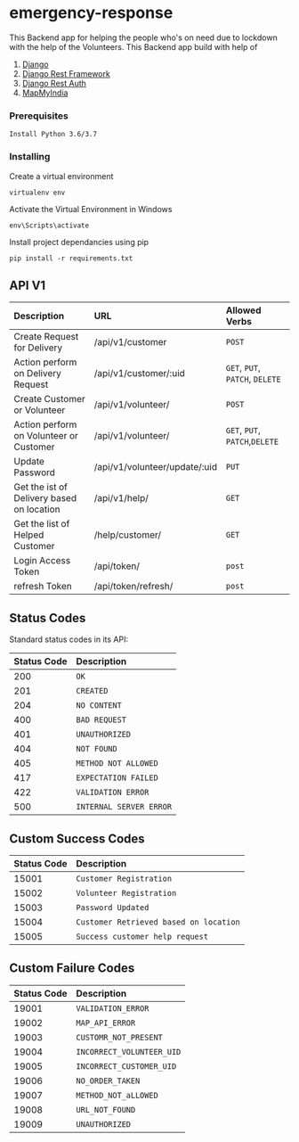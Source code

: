 # emergency-response
This Backend app for helping the people who's on need due to lockdown with the help of the Volunteers.
This Backend app build with help of
1. [Django](https://www.djangoproject.com/)
2. [Django Rest Framework](https://www.django-rest-framework.org/)
3. [Django Rest Auth](https://github.com/Tivix/django-rest-auth)
4. [MapMyIndia](https://www.mapmyindia.com/)


### Prerequisites

```
Install Python 3.6/3.7
```

### Installing

Create a virtual environment

```
virtualenv env
```

Activate the Virtual Environment in Windows

```
env\Scripts\activate
```

Install project dependancies using pip

```
pip install -r requirements.txt
```

## API V1
Description| URL | Allowed Verbs |
| :--- | :--- | :--- |
Create Request for Delivery | /api/v1/customer | `POST` |
Action perform on Delivery Request | /api/v1/customer/:uid | `GET`, `PUT`, `PATCH`, `DELETE` |
Create Customer or Volunteer | /api/v1/volunteer/ | `POST` |
Action perform on Volunteer or Customer | /api/v1/volunteer/ | `GET`, `PUT`, `PATCH`,`DELETE` |
Update Password| /api/v1/volunteer/update/:uid | `PUT`|
Get the ist of Delivery based on location| /api/v1/help/ | `GET` |
Get the list of Helped Customer| /help/customer/| `GET`|
Login Access Token| /api/token/ | `post` |
refresh Token| /api/token/refresh/| `post` |
## Status Codes

Standard status codes in its API:

| Status Code | Description |
| :--- | :--- |
| 200 | `OK` |
| 201 | `CREATED` |
| 204 | `NO CONTENT` |
| 400 | `BAD REQUEST` |
| 401 | `UNAUTHORIZED` |
| 404 | `NOT FOUND` |
| 405 | `METHOD NOT ALLOWED` |
| 417 | `EXPECTATION FAILED` |
| 422 | `VALIDATION ERROR` |
| 500 | `INTERNAL SERVER ERROR` |

## Custom Success Codes


| Status Code | Description |
| :--- | :--- |
| 15001 | `Customer Registration` |
| 15002 | `Volunteer Registration` |
| 15003 | `Password Updated` |
| 15004 | `Customer Retrieved based on location` |
| 15005 | `Success customer help request` |

## Custom Failure Codes
| Status Code | Description |
| :--- | :--- |
| 19001 | `VALIDATION_ERROR` |
| 19002 | `MAP_API_ERROR` |
| 19003 | `CUSTOMR_NOT_PRESENT` |
| 19004 | `INCORRECT_VOLUNTEER_UID` |
| 19005 | `INCORRECT_CUSTOMER_UID` |
| 19006 | `NO_ORDER_TAKEN` |
| 19007 | `METHOD_NOT_aLLOWED` |
| 19008 | `URL_NOT_FOUND` |
| 19009 | `UNAUTHORIZED` |
